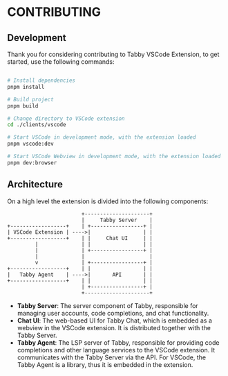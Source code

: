 # CONTRIBUTING

## Development

Thank you for considering contributing to Tabby VSCode Extension, to get started, use the following commands:

```bash

# Install dependencies
pnpm install

# Build project
pnpm build

# Change directory to VSCode extension
cd ./clients/vscode

# Start VSCode in development mode, with the extension loaded
pnpm vscode:dev

# Start VSCode Webview in development mode, with the extension loaded
pnpm dev:browser
```

## Architecture

On a high level the extension is divided into the following components:

                            +---------------------+
                            |     Tabby Server    |
    +------------------+    | +-----------------+ |
    | VSCode Extension | ---->|                 | |
    +------------------+    | |     Chat UI     | |
             |              | |                 | |
             |              | +-----------------+ |
             |              |                     |
             v              | +-----------------+ |
    +------------------+    | |                 | |
    |   Tabby Agent    | ---->|       API       | |
    +------------------+    | |                 | |
                            | +-----------------+ |
                            +---------------------+

- **Tabby Server**: The server component of Tabby, responsible for managing user accounts, code completions, and chat functionality.
- **Chat UI**: The web-based UI for Tabby Chat, which is embedded as a webview in the VSCode extension. It is distributed together with the Tabby Server.
- **Tabby Agent**: The LSP server of Tabby, responsible for providing code completions and other language services to the VSCode extension. It communicates with the Tabby Server via the API. For VSCode, the Tabby Agent is a library, thus it is embedded in the extension.
